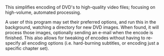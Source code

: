 This simplifies encoding of DVD's to high-quality video files; focusing on high-volume, automated processing.

A user of this program may set their preferred options, and run this in the background, watching a directory for new DVD images.  When found, it will process those images, optionally sending an e-mail when the encode is finished.  This also allows for tweaking of encodes without having to re-specify all encoding options (i.e. hard-burning subtitles, or encoding just a specific chapter set).